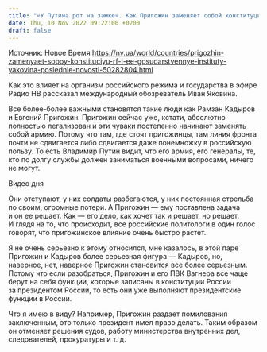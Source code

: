 ```yaml
---
title: "«У Путина рот на замке». Как Пригожин заменяет собой конституцию России и ее государственные институты — Иван Яковина"
date: Thu, 10 Nov 2022 09:22:00 +0200
draft: false
---
```

Источник: Новое Время https://nv.ua/world/countries/prigozhin-zamenyaet-soboy-konstituciyu-rf-i-ee-gosudarstvennye-instituty-yakovina-poslednie-novosti-50282804.html


 Как это влияет на организм российского режима и государства в эфире Радио НВ рассказал международный обозреватель Иван Яковина.

Все более-более важными становятся такие люди как Рамзан Кадыров и Евгений Пригожин. Пригожин сейчас уже, кстати, абсолютно полностью легализован и эти чуваки постепенно начинают заменять собой армию. Потому что там, где стоят пригожинцы, там линия фронта почти не сдвигается либо сдвигается даже понемножку в российскую пользу. То есть Владимир Путин видит, что его армия, его генералы, те, кто по долгу службы должен заниматься военными вопросами, ничего не могут.

 Видео дня   

Они отступают, у них солдаты разбегаются, у них постоянная стрельба по своим, огромные потери. А Пригожин — ему поставлена задача и он ее решает. Как — его дело, как хочет так и решает, но решает. И глядя на то, что происходит, все российские политологи в один голос говорят, что пригожинское влияние очень быстро растет.

Я не очень серьезно к этому относился, мне казалось, в этой паре Пригожин и Кадыров более серьезная фигура — Кадыров, но, наверное, нет, наверное Пригожин становится все более серьезным. Потому что если разобраться, Пригожин и его ПВК Вагнера все чаще берут на себя функции, которые записаны в конституции России за президентом России, то есть они уже выполняют президентские функции в России.

Что я имею в виду? Например, Пригожин раздает помилования заключенным, это только президент имел право делать. Таким образом он отменяет решения судов, работу министерства внутренних дел, следователей, прокуратуры и т. д.
